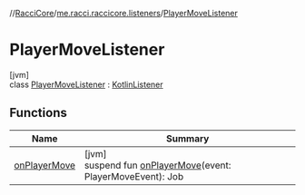 //[RacciCore](../../../index.md)/[me.racci.raccicore.listeners](../index.md)/[PlayerMoveListener](index.md)

# PlayerMoveListener

[jvm]\
class [PlayerMoveListener](index.md) : [KotlinListener](../../me.racci.raccicore.utils.extensions/-kotlin-listener/index.md)

## Functions

| Name | Summary |
|---|---|
| [onPlayerMove](on-player-move.md) | [jvm]<br>suspend fun [onPlayerMove](on-player-move.md)(event: PlayerMoveEvent): Job |
